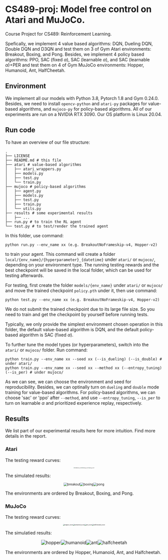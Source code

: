 # CS489-proj: Model free control on Atari and MuJoCo.
Course Project for CS489: Reinforcement Learning. 

Spefically, we implement 4 value based algorithms: DQN, Dueling DQN, Double DQN and D3QN and test them on 3 of Gym Atari environments: Breakout, Boxing, and Pong. Besides, we implement 4 policy based algorithms: PPO, SAC (fixed $\alpha$), SAC (learnable $\alpha$), and SAC (learnable $\alpha$)+PER and test them on 4 of Gym MuJoCo environments: Hopper, Humanoid, Ant, HalfCheetah.

## Environment

We implement all our models with Python 3.8, Pytorch 1.8 and Gym 0.24.0. Besides, we need to install `opencv-python` and `atari-py` packages for value-based algorithms, and `mujoco-py` for policy-based algorithms. All of our experiments are run on a NVIDIA RTX 3090. Our OS platform is Linux 20.04.

## Run code

To have an overview of our file structure:

```shell
.
├── LICENSE 
├── README.md # this file
├── atari # value-based algorithms
│   ├── atari_wrappers.py
│   ├── models.py
│   ├── test.py
│   └── train.py
├── mujoco # policy-based algorithms
│   ├── agent.py
│   ├── models.py
│   ├── test.py
│   ├── train.py
│   └── utils.py
├── results # some experimental results
│   ├── ...
├── run.py # to train the RL agent
└── test.py # to test/render the trained agent 
```

In this folder, use command:

```shell
python run.py --env_name xx (e.g. BreakoutNoFrameskip-v4, Hopper-v2)
```

to train your agent. This command will create a folder `local/{env_name}/{hyperparameter}_{datetime}` under `atari/` or `mujoco/`, depending on your environment type. The running testing rewards and the best checkpoint will be saved in the local folder, which can be used for testing afterwards.

For testing, first create the folder `models/{env_name}` under `atari/` or `mujoco/` and move the trained checkpoint `policy.pth` under it, then use command:

```shell
python test.py --env_name xx (e.g. BreakoutNoFrameskip-v4, Hopper-v2)
```

We do not submit the trained checkpoint due to its large file size. So you need to train and get the checkpoint by yourself before running tests. 

Typically, we only provide the simplest environment chosen operation in this folder, the default value-based algorithm is DQN, and the default policy-based algorithm is SAC (fixed $\alpha$).

To further tune the model types (or hyperparameters), switch into the `atari/` or `mujoco/` folder. Run command:

```shell
python train.py --env_name xx --seed xx (--is_dueling) (--is_double) # under atari/
python train.py --env_name xx --seed xx --method xx (--entropy_tuning) (--is_per) # under mujoco/
```

As we can see, we can choose the environment and seed for reproducibility. Besides, we can optinally turn on `dueling` and `double` mode training for value-based algorithms. For policy-based algorithms, we can choose 'sac' or 'ppo' after `--method`, and use `--entropy_tuning`, `--is_per` to turn on learnable $\alpha$ and prioritized experience replay, respectively.

## Results

We list part of our experimental results here for more intuition. Find more details in the report.

### Atari

The testing reward curves:

<center class="atari_score">
<img src="results/breakout_score.png" alt="breakout_score" style="zoom:23%;"/><img src="results/boxing_score.png" alt="boxing_score" style="zoom:20%;"/><img src="results/pong_score.png" alt="pong_score" style="zoom:20%;"/>
</center>

The simulated results:

<center class="atari_simulate">
  <img src="results/Breakout.gif" alt="breakout" style="zoom:70%;" /><img src="results/Boxing.gif" alt="boxing" style="zoom:70%;" /><img src="results/Pong.gif" alt="pong" style="zoom:70%;" />
</center>

 The environments are ordered by Breakout, Boxing, and Pong.

### MuJoCo

The testing reward curves:

<center class="mujoco_score">
  <img src="results/hopper_score.png" alt="hopper_score" style="zoom:30%;" /><img src="results/humanoid_score.png" alt="humanoid_score" style="zoom:30%;" /><img src="results/ant_score.png" alt="ant_score" style="zoom:30%;" /><img src="results/halfcheetah_score.png" alt="halfcheetah_score" style="zoom:30%;" />
</center>

The simulatied results:

<center class="mujoco_simulate">
  <img src="results/hopper.gif" alt="hopper" style="zoom:100%;" /><img src="results/humanoid.gif" alt="humanoid" style="zoom:100%;" /><img src="results/ant.gif" alt="ant" style="zoom:100%;" /><img src="results/halfcheetah.gif" alt="halfcheetah" style="zoom:100%;" />
</center>

  The environments are ordered by Hopper, Humanoid, Ant, and Halfcheetah.

